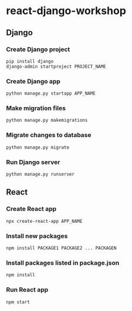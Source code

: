 # react-django-workshop

## Django

### Create Django project
`pip install django`  
`django-admin startproject PROJECT_NAME`

### Create Django app
`python manage.py startapp APP_NAME`

### Make migration files
`python manage.py makemigrations`

### Migrate changes to database
`python manage.py migrate`

### Run Django server
`python manage.py runserver`

## React

### Create React app
`npx create-react-app APP_NAME`

### Install new packages
`npm install PACKAGE1 PACKAGE2 ... PACKAGEN`

### Install packages listed in package.json
`npm install`

### Run React app
`npm start`

